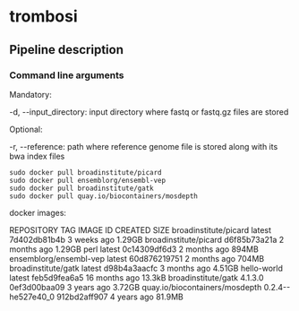 # trombosi

## Pipeline description

### Command line arguments

Mandatory:

-d, --input_directory: input directory where fastq or fastq.gz files are stored

Optional:

-r, --reference: path where reference genome file is stored along with its bwa index files


```
sudo docker pull broadinstitute/picard
sudo docker pull ensemblorg/ensembl-vep
sudo docker pull broadinstitute/gatk
sudo docker pull quay.io/biocontainers/mosdepth
```

docker images:

REPOSITORY                       TAG                 IMAGE ID       CREATED         SIZE
broadinstitute/picard            latest              7d402db81b4b   3 weeks ago     1.29GB
broadinstitute/picard            <none>              d6f85b73a21a   2 months ago    1.29GB
perl                             latest              0c14309df6d3   2 months ago    894MB
ensemblorg/ensembl-vep           latest              60d876219751   2 months ago    704MB
broadinstitute/gatk              latest              d98b4a3aacfc   3 months ago    4.51GB
hello-world                      latest              feb5d9fea6a5   16 months ago   13.3kB
broadinstitute/gatk              4.1.3.0             0ef3d00baa09   3 years ago     3.72GB
quay.io/biocontainers/mosdepth   0.2.4--he527e40_0   912bd2aff907   4 years ago     81.9MB

